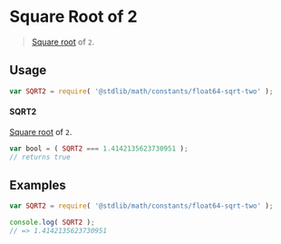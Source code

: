 # Square Root of 2

> [Square root][@stdlib/math/base/special/sqrt] of `2`.

<section class="usage">

## Usage

``` javascript
var SQRT2 = require( '@stdlib/math/constants/float64-sqrt-two' );
```

#### SQRT2

[Square root][@stdlib/math/base/special/sqrt] of `2`.

``` javascript
var bool = ( SQRT2 === 1.4142135623730951 );
// returns true
```

</section>

<!-- /.usage -->


<section class="examples">

## Examples

<!-- TODO: better example -->

``` javascript
var SQRT2 = require( '@stdlib/math/constants/float64-sqrt-two' );

console.log( SQRT2 );
// => 1.4142135623730951
```

</section>

<!-- /.examples -->


<section class="links">

[@stdlib/math/base/special/sqrt]: https://github.com/stdlib-js/stdlib

</section>

<!-- /.links -->
